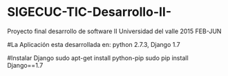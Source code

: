 # SIGECUC-TIC-Desarrollo-II-
Proyecto final desarrollo de software II Universidad del valle 2015 FEB-JUN

#La Aplicación esta desarrollada en:
python 2.7.3, Django 1.7

#Instalar Django 
sudo apt-get install python-pip
sudo pip install Django==1.7


